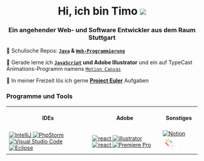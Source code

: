 <h1 align="center">Hi, ich bin Timo <img src="https://media2.giphy.com/media/aDS4z67KKaumbMVanT/giphy.gif?cid=ecf05e478zjvkdlhpb6risqvqaf7nd7i0v79mlzelvvyjrzs&rid=giphy.gif&ct=g" width="70"></h1> 


<h3 align="center">Ein angehender Web- und Software Entwickler aus dem Raum Stuttgart</h3>

🏫 Schulische Repos: **[`Java`](https://github.com/elpatron18/Java) & [`Web-Programmierung`](https://github.com/elpatron18/MPR)**

🧠 Gerade lerne ich **[`JavaScript`](https://github.com/elpatron18/MPR/JavaScript) und Adobe Illustrator** und ein auf TypeCast Animations-Programm namens [`Motion Canvas`](https://github.com/elpatron18/motion-canvas)

📐 In meiner Freizeit lös ich gerne **[Project Euler](https://projecteuler.net/about)** Aufgaben


<h3 align="left">Programme und Tools</h3>
<p align="left">

<table>
  <tr>
    <td><h4 align="center">IDEs</h4></td>
    <td><h4 align="center">Adobe</h4></td>
    <td><h4 align="center">Sonstiges</h4></td>
  </tr>
  <tr>
    <td>
      <!-- IntelliJ -->
        <a href="https://www.jetbrains.com/de-de/idea/" target="_blank" rel="noreferrer"> <img src="https://upload.wikimedia.org/wikipedia/commons/thumb/9/9c/IntelliJ_IDEA_Icon.svg/1200px-IntelliJ_IDEA_Icon.svg.png" alt="IntelliJ" width="40" height="40"/> </a>
      <!-- PhpStorm -->
        <a href="https://www.jetbrains.com/de-de/phpstorm/" target="_blank" rel="noreferrer"> <img src="https://upload.wikimedia.org/wikipedia/commons/thumb/c/c9/PhpStorm_Icon.svg/1200px-PhpStorm_Icon.svg.png" alt="PhpStorm" width="40" height="40"/> </a>
      <!-- VSC -->
        <a href="https://code.visualstudio.com/" target="_blank" rel="noreferrer"> <img src="https://upload.wikimedia.org/wikipedia/commons/thumb/9/9a/Visual_Studio_Code_1.35_icon.svg/2048px-Visual_Studio_Code_1.35_icon.svg.png" alt="Visual Studio Code" width="40" height="40"/> </a>
      <!-- Eclipse -->
        <a href="https://www.eclipse.org/" target="_blank" rel="noreferrer"> <img src="https://cdn.freebiesupply.com/logos/large/2x/eclipse-11-logo-svg-vector.svg" alt="Eclipse" width="40" height="40"/> </a>
    </td>
    <td>
      <!-- Photoshop -->
        <a href="https://www.adobe.com/de/products/photoshop.html" target="_blank" rel="noreferrer"> <img src="https://www.adobe.com/content/dam/acom/one-console/icons_rebrand/ps_appicon.svg" alt="react" width="40" height="40"/> </a>
      <!-- Illustrator -->
        <a href="https://www.adobe.com/in/products/illustrator.html" target="_blank" rel="noreferrer"> <img   src="https://www.vectorlogo.zone/logos/adobe_illustrator/adobe_illustrator-icon.svg" alt="illustrator" width="40" height="40"/> </a>  
      <!-- InDesign -->
        <a href="https://www.adobe.com/de/products/indesign.html" target="_blank" rel="noreferrer"> <img src="https://www.adobe.com/content/dam/cc/icons/indesign.svg" alt="react" width="40" height="40"/> </a>   
      <!-- Premiere Pro -->
        <a href="https://www.adobe.com/de/products/premiere.html" target="_blank" rel="noreferrer"> <img src="https://www.adobe.com/content/dam/acom/one-console/icons_rebrand/pr_appicon.svg" alt="Premiere Pro" width="40" height="40"/> </a> 
    </td>
    <td>
      <!-- Notion -->
        <a href="https://www.notion.so/de-de" target="_blank" rel="noreferrer"> <img src="https://upload.wikimedia.org/wikipedia/commons/thumb/e/e9/Notion-logo.svg/2048px-Notion-logo.svg.png" alt="Notion" width="40" height="40"/> </a>
      <!-- Motion Canvas -->
        <a href="https://github.com/motion-canvas" target="_blank" rel="noreferrer"> <img src="MotionCanvas.png" alt="Motion Canvas" width="40" height="40"/> </a> 
    </td>
  </tr>
</table>
